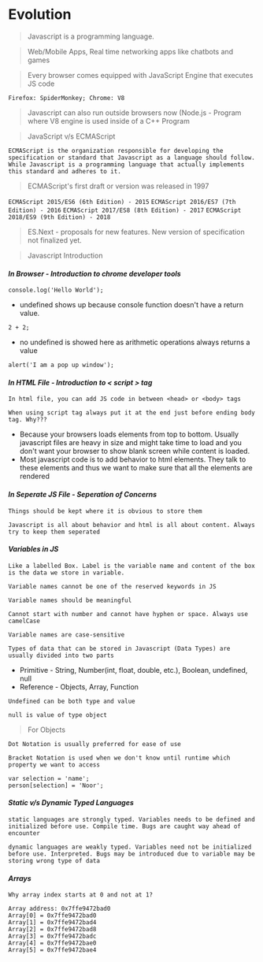 # Evolution

> Javascript is a programming language.

> Web/Mobile Apps, Real time networking apps like chatbots and games

> Every browser comes equipped with JavaScript Engine that executes JS code

`Firefox: SpiderMonkey; Chrome: V8`

> Javascript can also run outside browsers now (Node.js - Program where V8 engine is used inside of a C++ Program

> JavaScript v/s ECMAScript

`ECMAScript is the organization responsible for developing the specification or standard that Javascript as a language should follow. While Javascript is a programming language that actually implements this standard and adheres to it.`

> ECMAScript's first draft or version was released in 1997

`ECMAScript 2015/ES6 (6th Edition) - 2015`
`ECMAScript 2016/ES7 (7th Edition) - 2016`
`ECMAScript 2017/ES8 (8th Edition) - 2017`
`ECMAScript 2018/ES9 (9th Edition) - 2018`

> ES.Next - proposals for new features. New version of specification not finalized yet.

> Javascript Introduction

#### _In Browser - Introduction to chrome developer tools_

`console.log('Hello World');`

- undefined shows up because console function doesn't have a return value.

`2 + 2;`

- no undefined is showed here as arithmetic operations always returns a value

`alert('I am a pop up window');`

#### _In HTML File - Introduction to < script > tag_

`In html file, you can add JS code in between <head> or <body> tags`

`When using script tag always put it at the end just before ending body tag. Why???`

- Because your browsers loads elements from top to bottom. Usually javascript files are heavy in size and might take time to load and you don't want your browser to show blank screen while content is loaded.
- Most javascript code is to add behavior to html elements. They talk to these elements and thus we want to make sure that all the elements are rendered

#### _In Seperate JS File - Seperation of Concerns_

`Things should be kept where it is obvious to store them`

`Javascript is all about behavior and html is all about content. Always try to keep them seperated`

#### _Variables in JS_

`Like a labelled Box. Label is the variable name and content of the box is the data we store in variable.`

`Variable names cannot be one of the reserved keywords in JS`

`Variable names should be meaningful`

`Cannot start with number and cannot have hyphen or space. Always use camelCase`

`Variable names are case-sensitive`

`Types of data that can be stored in Javascript (Data Types) are usually divided into two parts`

- Primitive - String, Number(int, float, double, etc.), Boolean, undefined, null
- Reference - Objects, Array, Function

`Undefined can be both type and value`

`null is value of type object`

> For Objects

`Dot Notation is usually preferred for ease of use`

`Bracket Notation is used when we don't know until runtime which property we want to access`

```
var selection = 'name';
person[selection] = 'Noor';
```

#### _Static v/s Dynamic Typed Languages_

`static languages are strongly typed. Variables needs to be defined and initialized before use. Compile time. Bugs are caught way ahead of encounter`

`dynamic languages are weakly typed. Variables need not be initialized before use. Interpreted. Bugs may be introduced due to variable may be storing wrong type of data`

#### _Arrays_

`Why array index starts at 0 and not at 1?`

```
Array address: 0x7ffe9472bad0
Array[0] = 0x7ffe9472bad0
Array[1] = 0x7ffe9472bad4
Array[2] = 0x7ffe9472bad8
Array[3] = 0x7ffe9472badc
Array[4] = 0x7ffe9472bae0
Array[5] = 0x7ffe9472bae4
```
